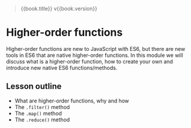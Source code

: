 > {{book.title}} v{{book.version}}

# Higher-order functions

Higher-order functions are new to JavaScript with ES6, but there are new tools in ES6 that are native higher-order functions. In this module we will discuss what is a higher-order function, how to create your own and introduce new native ES6 functions/methods.


## Lesson outline

* What are higher-order functions, why and how
* The `.filter()` method
* The `.map()` method
* The `.reduce()` method
